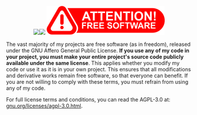 <div align="center">
  <img src="https://github-readme-stats.vercel.app/api?username=michaelkolesidis&count_private=true&show_icons=true&include_all_commits=true&hide_border=true&hide_title=true" /><img src="https://github-readme-stats.vercel.app/api/top-langs/?username=michaelkolesidis&langs_count=10&hide_title=true&hide_border=true&layout=compact" />
    <img src="attention-free-software.png" />
</div>  


The vast majority of my projects are free software (as in freedom), released under the GNU Affero General Public License. **If you use any of my code in your project, you must make your entire project's source code publicly available under the same license**. This applies whether you modify my code or use it as it is in your own project. This ensures that all modifications and derivative works remain free software, so that everyone can benefit. If you are not willing to comply with these terms, you must refrain from using any of my code.

For full license terms and conditions, you can read the AGPL-3.0 at: [gnu.org/licenses/agpl-3.0.html](gnu.org/licenses/agpl-3.0.html).
